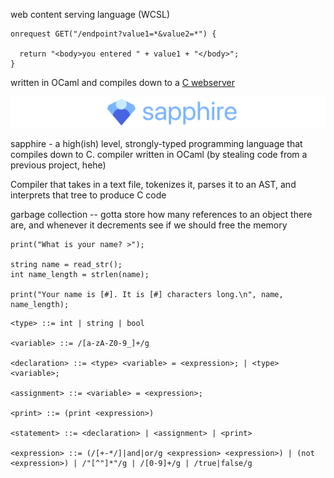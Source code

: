 web content serving language (WCSL)

```
onrequest GET("/endpoint?value1=*&value2=*") {

  return "<body>you entered " + value1 + "</body>";
}
```

written in OCaml and compiles down to a [C webserver](https://gist.github.com/laobubu/d6d0e9beb934b60b2e552c2d03e1409e)

![Banner with the Sapphire programming language logo](banner.png)

sapphire - a high(ish) level, strongly-typed programming language that compiles down to C. compiler written in OCaml (by stealing code from a previous project, hehe)

Compiler that takes in a text file, tokenizes it, parses it to an AST, and interprets that tree to produce C code

garbage collection -- gotta store how many references to an object there are, and whenever it decrements see if we should free the memory

```
print("What is your name? >");

string name = read_str();
int name_length = strlen(name);

print("Your name is [#]. It is [#] characters long.\n", name, name_length);
```

```
<type> ::= int | string | bool

<variable> ::= /[a-zA-Z0-9_]+/g

<declaration> ::= <type> <variable> = <expression>; | <type> <variable>;

<assignment> ::= <variable> = <expression>;

<print> ::= (print <expression>)

<statement> ::= <declaration> | <assignment> | <print>

<expression> ::= (/[+-*/]|and|or/g <expression> <expression>) | (not <expression>) | /"[^"]*"/g | /[0-9]+/g | /true|false/g
```
